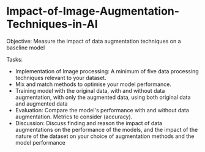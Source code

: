# Impact-of-Image-Augmentation-Techniques-in-AI
Objective: Measure the impact of data augmentation techniques on a baseline model 


Tasks:
- Implementation of Image processing: A minimum of five data processing techniques relevant to your dataset.
- Mix and match methods to optimise your model performance.
- Training model with the original data, with and without data augmentation, with only the augmented data, using both original data and augmented data
- Evaluation: Compare the model's performance with and without data augmentation. Metrics to consider (accuracy).
- Discussion: Discuss finding and reason the impact of data augmentations on the performance of the models, and the impact of the nature of the dataset on your choice of augmentation methods and the model performance
